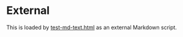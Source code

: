 # External

This is loaded by [test-md-text.html](test-md-text.html) as an external Markdown script.
